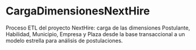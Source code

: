 # CargaDimensionesNextHire
Proceso ETL del proyecto NextHire: carga de las dimensiones Postulante, Habilidad, Municipio, Empresa y Plaza desde la base transaccional a un modelo estrella para análisis de postulaciones.
